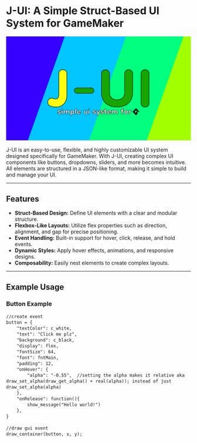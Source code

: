 # J-UI: A Simple Struct-Based UI System for GameMaker
![JUI_Banner](https://github.com/zelenqk/myGifz/blob/main/jui-banner.png)

J-UI is an easy-to-use, flexible, and highly customizable UI system designed specifically for GameMaker. With J-UI, creating complex UI components like buttons, dropdowns, sliders, and more becomes intuitive. All elements are structured in a JSON-like format, making it simple to build and manage your UI.

---

## Features
- **Struct-Based Design:** Define UI elements with a clear and modular structure.
- **Flexbox-Like Layouts:** Utilize flex properties such as direction, alignment, and gap for precise positioning.
- **Event Handling:** Built-in support for hover, click, release, and hold events.
- **Dynamic Styles:** Apply hover effects, animations, and responsive designs.
- **Composability:** Easily nest elements to create complex layouts.

---

## Example Usage

### Button Example
```gml
//create event
button = {
	"textColor": c_white,
	"text": "Click me plz",
	"background": c_black,
	"display": flex,
	"fontSize": 64,
	"font": fntMain,
	"padding": 12,
	"onHover": {
		"alpha": "-0.55",  //setting the alpha makes it relative aka draw_set_alpha(draw_get_alpha() + real(alpha)); instead of just draw_set_alpha(alpha)
	},
	"onRelease": function(){
		show_message("Hello world!")	
	},
}

//draw gui event
draw_container(button, x, y);
```

